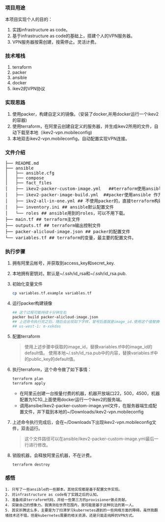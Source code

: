 ### 项目用途

本项目实现个人的目的：

1. 实践infrastructure as code。
2. 基于infrastructure as code的基础上，搭建个人的VPN服务器。
3. VPN服务器按需创建，按需停止。灵活计费。

### 技术堆栈
1. terraform
2. packer
3. ansible
4. docker
5. ikev2的VPN协议

### 实现思路
1. 使用packer，构建自定义的镜像。（安装了docker,并用docker运行一个ikev2的容器)
2. 使用terraform，在阿里云创建自定义的服务器，并生成ikev2所用的文件，自动下载至本地（ikev2-vpn.mobileconfig)
3. 本地双击ikev2-vpn.mobileconfig，自动配置实现VPN连接。

### 文件介绍

<pre>
├── README.md
├── ansible
│   ├── ansible.cfg
│   ├── compose
│   ├── fact_files
│   ├── ikev2-packer-custom-image.yml   ##terraform使用ansible 作为provisioner的文件
│   ├── ikev2-packer-image-build.yml  ##packer使用ansible 作为provisioner的文件
│   ├── ikv2-all-in-one.yml ## 不使用packer的，直接terraform构建的文件。
│   ├── inventory.ini ## ansible默认配置文件
│   └── roles ## ansible用到的roles，可以不用下载。
├── main.tf ## terraform主文件
├── outputs.tf ## terraform输出控制文件
├── packer-alicloud-image.json ## packer的配置文件
└── variables.tf ## terraform的变量，最主要的配置文件。
</pre>

### 执行步骤
1. 拥有阿里云帐号，并获取到access_key和secret_key.
2. 本地拥有密钥对。默认是~/.ssh/id_rsa和~/.ssh/id_rsa.pub.
3. 初始化变量文件

	```bash
    cp variables.tf.example variables.tf
	```

4. 运行packer构建镜像

	```bash
	## 这个过程可能持续十分钟左右
	packer build packer-alicloud-image.json
	## 上述命令执行完之后，随后会出现如下字样，冒号后面就是image_id.使用这个值替换variables.tf文件中的image_id的default值。
	## us-west-1: m-xxkdas
	```

5. 配置terraform
	
	> 使用上述步骤中获取的image_id，替换variables.tf中的image_id的default值。
	> 使用本地~/.ssh/id_rsa.pub中的内容，替换variables.tf中的public_key的default值。

6. 执行terraform，这个命令做了如下事情：

	```bash
	terraform plan
	terraform apply
	```
      - 在阿里云创建一台按量付费的机器，机器开放端口22，500，4500，机器配置为1C1G,上面使用docker运行一个ikev2的服务端。
	- 调用ansibe/ikev2-packer-custom-image.yml文件，在服务器端生成配置文件，并下载到本地的~/Downloads/ikev2-vpn.mobileconfig



7. 上述命令执行完成后，会在~/Downloads下出现ikev2-vpn.mobileconfig文件，双击运行。

	> 这个文件路径可以在ansible/ikev2-packer-custom-image.yml最后一行进行修改。


8. 销毁机器，会释放阿里云机器，不在计费。

	```bash
	terraform destroy
	```

### 感悟
	1. 只写了一些ansible的一些脚本。其他实现都是基于配置文件实现。
	2. 对infrastructure as code有了实践之后的认知。
	3. 准备阅读terraform代码，并给一些第三方的provisioner做点贡献。
	4. 突破自己的想象力。我猜测在世界范围内，我可能是基于这种玩法的第一人。
	5. 其实折腾这么多，主要是为了扫清学习kubernetes遇到的一些网络方面的障碍。虽然我翻墙技术还不错，但是kubernetes需要的相关资源，还是只能走纯粹的VPN方式。
